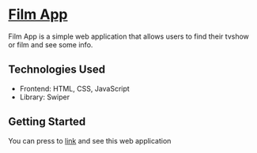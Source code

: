 # [Film App](https://main--symphonious-sorbet-947052.netlify.app/)
Film App is a simple web application that allows users to find their tvshow or film and see some info. 

## Technologies Used
* Frontend: HTML, CSS, JavaScript
* Library: Swiper

## Getting Started
You can press to [link](https://main--symphonious-sorbet-947052.netlify.app/) and see this web application


